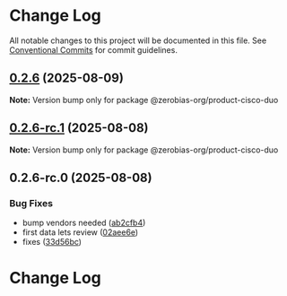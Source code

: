 # Change Log

All notable changes to this project will be documented in this file.
See [Conventional Commits](https://conventionalcommits.org) for commit guidelines.

## [0.2.6](https://github.com/zerobias-org/product/compare/@zerobias-org/product-cisco-duo@0.2.6-rc.1...@zerobias-org/product-cisco-duo@0.2.6) (2025-08-09)

**Note:** Version bump only for package @zerobias-org/product-cisco-duo





## [0.2.6-rc.1](https://github.com/zerobias-org/product/compare/@zerobias-org/product-cisco-duo@0.2.6-rc.0...@zerobias-org/product-cisco-duo@0.2.6-rc.1) (2025-08-08)

**Note:** Version bump only for package @zerobias-org/product-cisco-duo





## 0.2.6-rc.0 (2025-08-08)


### Bug Fixes

* bump vendors needed ([ab2cfb4](https://github.com/zerobias-org/product/commit/ab2cfb4a9cf2e3008e08b068f98011fec096c932))
* first data lets review ([02aee6e](https://github.com/zerobias-org/product/commit/02aee6e8c4f11675de7c63a00f4c8254a67a4dd7))
* fixes ([33d56bc](https://github.com/zerobias-org/product/commit/33d56bcaedf3fa5e3939a33c0fb57eda53539d05))





# Change Log
